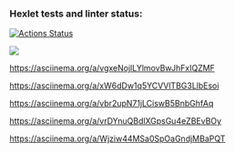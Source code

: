 ### Hexlet tests and linter status:

[![Actions Status](https://github.com/Sergey-frontend/frontend-project-44/workflows/hexlet-check/badge.svg)](https://github.com/Sergey-frontend/frontend-project-44/actions)

<a href="https://codeclimate.com/github/Sergey-frontend/frontend-project-44/maintainability"><img src="https://api.codeclimate.com/v1/badges/c5939b72328213fc2065/maintainability" /></a>

https://asciinema.org/a/vgxeNojlLYlmovBwJhFxIQZMF

https://asciinema.org/a/xW6dDw1q5YCVVlTBG3LlbEsoi

https://asciinema.org/a/vbr2upN71jLCiswB5BnbGhfAq

https://asciinema.org/a/vrDYnuQBdlXGpsGu4eZBEvBOy

https://asciinema.org/a/Wjziw44MSa0SpOaGndjMBaPQT
